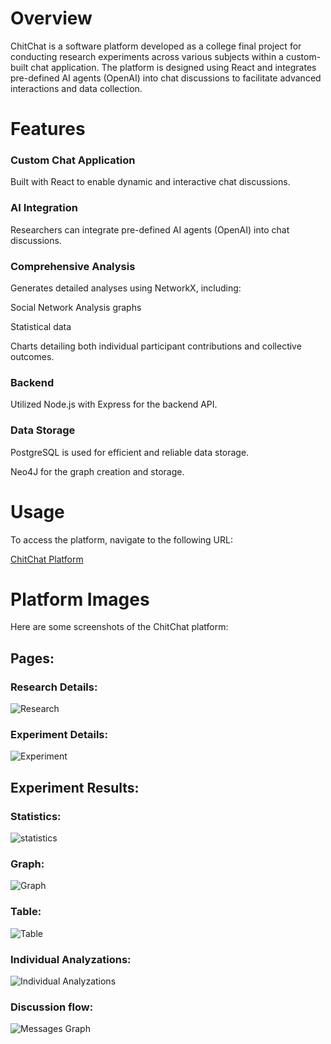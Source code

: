 # Overview
ChitChat is a software platform developed as a college final project for conducting research experiments across various subjects within a custom-built chat application. The platform is designed using React and integrates pre-defined AI agents (OpenAI) into chat discussions to facilitate advanced interactions and data collection.

# Features
### Custom Chat Application

Built with React to enable dynamic and interactive chat discussions.

### AI Integration

Researchers can integrate pre-defined AI agents (OpenAI) into chat discussions.

### Comprehensive Analysis 

Generates detailed analyses using NetworkX, including:

  Social Network Analysis graphs 

  Statistical data

  Charts detailing both individual participant contributions and collective outcomes.

### Backend

Utilized Node.js with Express for the backend API.

### Data Storage

  PostgreSQL is used for efficient and reliable data storage.

  Neo4J for the graph creation and storage.

# Usage

To access the platform, navigate to the following URL:

[ChitChat Platform](https://chitchat-chat-d9fd9.web.app/login)

# Platform Images

Here are some screenshots of the ChitChat platform:

## Pages:

### Research Details:

![Research](https://github.com/peerfichman/ChitChat/assets/116559858/fb4fce8b-3d83-4bce-8afe-a1f5da173076)


### Experiment Details:

![Experiment](https://github.com/peerfichman/ChitChat/assets/116559858/00a9e3b0-acf5-47f1-a0f3-49c71c3e9090)



## Experiment Results:

### Statistics:

![statistics](https://github.com/peerfichman/ChitChat/assets/116559858/c7a6e88d-5683-4804-a432-546c1e1134a5)

### Graph:

![Graph](https://github.com/peerfichman/ChitChat/assets/116559858/d883057a-d09d-4d45-b78e-46b59558539a)


### Table:

![Table](https://github.com/peerfichman/ChitChat/assets/116559858/2be27cd9-8e1f-4605-89c3-8ec24632e451)


### Individual Analyzations:

![Individual Analyzations](https://github.com/peerfichman/ChitChat/assets/116559858/672cb2f9-f148-486f-9075-0e34dba88c5f)


### Discussion flow:

![Messages Graph](https://github.com/peerfichman/ChitChat/assets/116559858/c9946d7f-4f0b-4206-8c0f-8ae73406f132)




